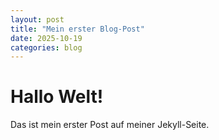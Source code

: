 ```yaml
---
layout: post
title: "Mein erster Blog-Post"
date: 2025-10-19
categories: blog
---
```


# Hallo Welt!

Das ist mein erster Post auf meiner Jekyll-Seite.